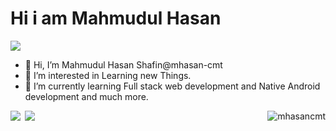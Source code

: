 <h1>Hi i am Mahmudul Hasan</h1> <img src="https://c.tenor.com/-B81ztWwYAYAAAAj/covid-hi.gif"/>

- 👋 Hi, I’m Mahmudul Hasan Shafin@mhasan-cmt
- 👀 I’m interested in Learning new Things.
- 🌱 I’m currently learning Full stack web development and Native Android development and much more.

<img align='right' src="https://komarev.com/ghpvc/?username=mhasan-cmt" alt="mhasancmt" />
<p>
<img src="https://github-readme-stats.vercel.app/api?username=mhasan-cmt&show_icons=true&theme=cobalt"/>
<img style="margin-left:.2rem;" src="https://github-readme-stats.vercel.app/api/top-langs/?username=mhasan-cmt&theme=cobalt&layout=compact"/>
</p>
